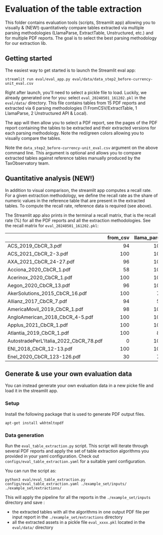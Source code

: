 # Evaluation of the table extraction

This folder contains evaluation tools (scripts, Streamlit app) allowing you to visually & (NEW!) quantitatively compare tables extracted via multiple parsing methodologies (LlamaParse, ExtractTable, Unstructured, etc.) and for multiple PDF reports. The goal is to select the best parsing methodology for our extraction lib.

## Getting started

The easiest way to get started is to launch the Streamlit eval app:

```
streamlit run eval/eval_app.py eval/data/data_step2_before-currency-unit_eval.csv
```

Right after launch, you'll need to select a pickle file to load. Luckily, we already generated one for you: select `eval_20240501_161202.pkl` in the `eval/data/` directory. This file contains tables from 15 PDF reports and extracted via 6 parsing methodologies (1 FromCSV/ExtractTable, 1 LlamaParse, 2 Unstructured API & Local).

The app will then allow you to select a PDF report, see the pages of the PDF report containing the tables to be extracted and their extracted versions for each parsing methodology. Note the red/green colors allowing you to visually compare the tables.

Note the `data_step2_before-currency-unit_eval.csv` argument on the above command line. This argument is optional and allows you to compare extracted tables against reference tables manually produced by the TaxObservatory team.

## Quantitative analysis (NEW!)

In addition to visual comparison, the streamlit app computes a recall rate. For a given extraction methodology, we define the recall rate as the share of numeric values in the reference table that are present in the extracted tables. To compute the recall rate, reference data is required (see above).

The Streamlit app also prints in the terminal a recall matrix, that is the recall rate (%) for all the PDF reports and all the extraction methodologies. See the recall matrix for `eval_20240501_161202.pkl`:

|                                        |   from_csv |   llama_parse |   unstructured_api |   unstructured_api_1 |   unstructured |   unstructured_1 |
|:---------------------------------------|-----------:|--------------:|-------------------:|---------------------:|---------------:|-----------------:|
| ACS_2019_CbCR_3.pdf                    |         94 |           100 |                 44 |                    6 |             94 |               94 |
| ACS_2021_CbCR_2-3.pdf                  |        100 |           100 |                100 |                  100 |            100 |              100 |
| AXA_2021_CbCR_24-27.pdf                |         96 |           100 |                 96 |                    0 |             82 |                0 |
| Acciona_2020_CbCR_1.pdf                |         58 |           100 |                 82 |                    0 |             93 |                0 |
| Acerinox_2020_CbCR_1.pdf               |        100 |           100 |                100 |                  100 |             91 |               97 |
| Aegon_2020_CbCR_13.pdf                 |         96 |           100 |                 77 |                   77 |             93 |               93 |
| AkerSolutions_2015_CbCR_16.pdf         |        100 |            76 |                100 |                  100 |            100 |              100 |
| Allianz_2017_CbCR_7.pdf                |         94 |            50 |                 12 |                    0 |             81 |                0 |
| AmericaMovil_2019_CbCR_1.pdf           |         98 |           100 |                 75 |                    0 |             69 |                0 |
| AngloAmerican_2018_CbCR_4-5.pdf        |        100 |           100 |                 98 |                   98 |             92 |               95 |
| Applus_2021_CbCR_1.pdf                 |        100 |           100 |                 90 |                   67 |            100 |              100 |
| Atlantia_2019_CbCR_1.pdf               |        100 |            83 |                 95 |                    0 |             93 |                0 |
| AutostradePerL'Italia_2022_CbCR_78.pdf |          0 |           100 |                 20 |                    0 |             70 |                0 |
| ENI_2018_CbCR_12-13.pdf                |        100 |           100 |                100 |                  100 |             91 |               97 |
| Enel_2020_CbCR_123-126.pdf             |         30 |            70 |                 30 |                   29 |             28 |               16 |

## Generate & use your own evaluation data

You can instead generate your own evaluation data in a new picke file and load it in the streamlit app.

### Setup

Install the following package that is used to generate PDF output files.

```
apt-get install wkhtmltopdf
```

### Data generation

Run the `eval_table_extraction.py` script. This script will iterate through several PDF reports and apply the set of table extraction algorithms you provided in your yaml configuration. Check out `configs/eval_table_extraction.yaml` for a suitable yaml configuration.

You can run the script as:

```
python3 eval/eval_table_extraction.py configs/eval_table_extraction.yaml ./example_set/inputs/ ./example_set/extractions/
```

This will apply the pipeline for all the reports in the `./example_set/inputs` directory and save :

- the extracted tables with all the algorithms in one output PDF file per input report in the
  `./example_set/extractions` directory
- all the extracted assets in a pickle file `eval_xxxx.pkl` located in the `eval/data/` directory
